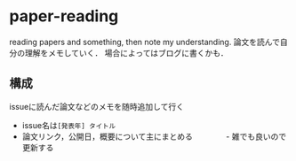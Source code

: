 # paper-reading
reading papers and something, then note my understanding.
論文を読んで自分の理解をメモしていく．
場合によってはブログに書くかも．

## 構成
issueに読んだ論文などのメモを随時追加して行く
  - issue名は`[発表年] タイトル`
  - 論文リンク，公開日，概要について主にまとめる
　　　　- 雑でも良いので更新する
